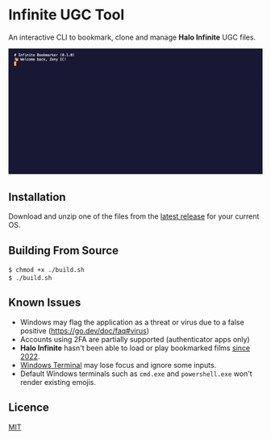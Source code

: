 # Infinite UGC Tool

An interactive CLI to bookmark, clone and manage **Halo Infinite** UGC files.

![image](/assets/preview.gif?v=1)

## Installation

Download and unzip one of the files from the [latest release](https://github.com/Alexis-Bize/InfiniteUGCTool/releases/latest) for your current OS.

## Building From Source

```shell
$ chmod +x ./build.sh
$ ./build.sh
```

## Known Issues

-   Windows may flag the application as a threat or virus due to a false positive (https://go.dev/doc/faq#virus)
-   Accounts using 2FA are partially supported (authenticator apps only)
-   **Halo Infinite** hasn't been able to load or play bookmarked films [since 2022](https://x.com/gruntdotapi/status/1544268951311491072).
-   [Windows Terminal](https://apps.microsoft.com/detail/9n0dx20hk701) may lose focus and ignore some inputs.
-   Default Windows terminals such as `cmd.exe` and `powershell.exe` won't render existing emojis.

## Licence

[MIT](/LICENCE)
